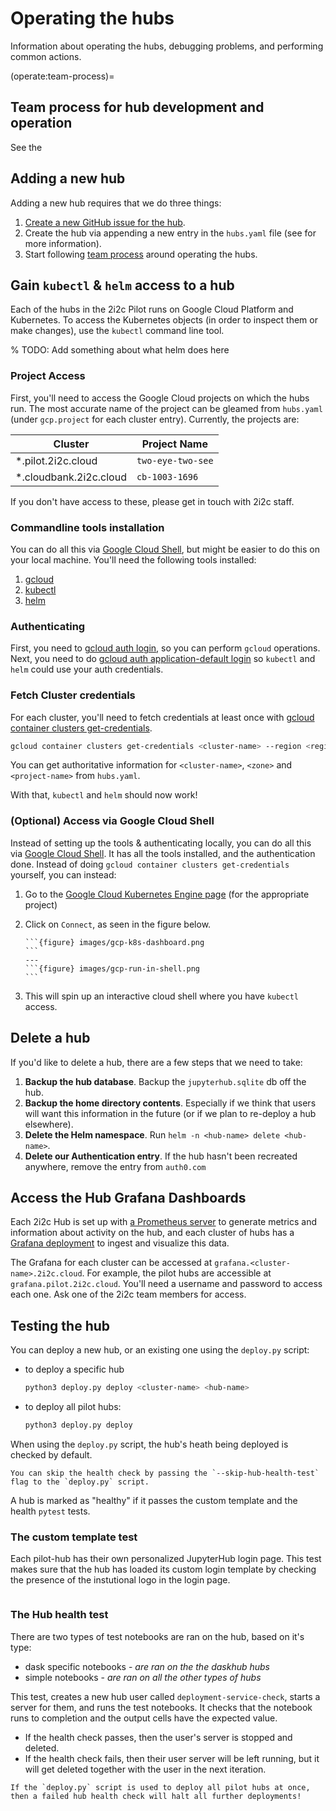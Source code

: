 # Operating the hubs

Information about operating the hubs, debugging problems, and performing common actions.

(operate:team-process)=
## Team process for hub development and operation

See the [](tc:coordination:team-activity)

## Adding a new hub

Adding a new hub requires that we do three things:

1. [Create a new GitHub issue for the hub](https://github.com/2i2c-org/pilot-hubs/issues/new).
2. Create the hub via appending a new entry in the `hubs.yaml` file (see [](configure.md) for more information).
3. Start following [team process](operate:team-process) around operating the hubs.


## Gain `kubectl` & `helm` access to a hub

Each of the hubs in the 2i2c Pilot runs on Google Cloud Platform and Kubernetes.
To access the Kubernetes objects (in order to inspect them or make changes), use
the `kubectl` command line tool.

% TODO: Add something about what helm does here

### Project Access

First, you'll need to access the Google Cloud projects on which the hubs run. The most accurate name
of the project can be gleamed from `hubs.yaml` (under `gcp.project` for each cluster entry). Currently,
the projects are:

| Cluster | Project Name |
| - | - |
| *.pilot.2i2c.cloud | `two-eye-two-see` |
| *.cloudbank.2i2c.cloud | `cb-1003-1696` |

If you don't have access to these, please get in touch with 2i2c staff.

### Commandline tools installation

You can do all this via [Google Cloud Shell](https://cloud.google.com/shell),
but might be easier to do this on your local machine. You'll need the following
tools installed:

1. [gcloud](https://cloud.google.com/sdk)
2. [kubectl](https://kubernetes.io/docs/tasks/tools/install-kubectl/)
3. [helm](https://helm.sh/)

### Authenticating

First, you need to [gcloud auth login](https://cloud.google.com/sdk/docs/authorizing#authorizing_with_a_user_account),
so you can perform `gcloud` operations. Next, you need to do [gcloud auth application-default login](https://cloud.google.com/sdk/gcloud/reference/auth/application-default/login)
so `kubectl` and `helm` could use your auth credentials.

### Fetch Cluster credentials

For each cluster, you'll need to fetch credentials at least once with [gcloud container clusters get-credentials](https://cloud.google.com/sdk/gcloud/reference/container/clusters/get-credentials).

```bash
gcloud container clusters get-credentials <cluster-name> --region <region> --project <project-name>
```

You can get authoritative information for `<cluster-name>`, `<zone>` and `<project-name>` from
`hubs.yaml`.

With that, `kubectl` and `helm` should now work! 

### (Optional) Access via Google Cloud Shell

Instead of setting up the tools & authenticating locally, you can do all this via
[Google Cloud Shell](https://cloud.google.com/shell). It has all the tools installed,
and the authentication done. Instead of doing `gcloud container clusters get-credentials`
yourself, you can instead:


1. Go to the [Google Cloud Kubernetes Engine page](https://console.cloud.google.com/kubernetes/list) (for the appropriate project)

2. Click on `Connect`, as seen in the figure below.

   ````{panels}
   ```{figure} images/gcp-k8s-dashboard.png
   ```
   ---
   ```{figure} images/gcp-run-in-shell.png
   ```
   ````

3. This will spin up an interactive cloud shell where you have `kubectl` access.

## Delete a hub

If you'd like to delete a hub, there are a few steps that we need to take:

1. **Backup the hub database**. Backup the `jupyterhub.sqlite` db off the hub.
2. **Backup the home directory contents**. Especially if we think that users will want this information in the future (or if we plan to re-deploy a hub elsewhere).
3. **Delete the Helm namespace**. Run `helm -n <hub-name> delete <hub-name>`.
4. **Delete our Authentication entry**. If the hub hasn't been recreated anywhere, remove the entry from `auth0.com`

## Access the Hub Grafana Dashboards

Each 2i2c Hub is set up with [a Prometheus server](https://prometheus.io/) to generate metrics and information about activity on the hub, and each cluster of hubs has a [Grafana deployment](https://grafana.com/) to ingest and visualize this data.

The Grafana for each cluster can be accessed at `grafana.<cluster-name>.2i2c.cloud`.
For example, the pilot hubs are accessible at `grafana.pilot.2i2c.cloud`. You'll need
a username and password to access each one. Ask one of the 2i2c team members for access.

## Testing the hub
You can deploy a new hub, or an existing one using the `deploy.py` script:

* to deploy a specific hub
    ``` bash
    python3 deploy.py deploy <cluster-name> <hub-name>
    ```

* to deploy all pilot hubs:
    ```bash
    python3 deploy.py deploy
    ```

When using the `deploy.py` script, the hub's heath being deployed is checked by default.

```{note}
You can skip the health check by passing the `--skip-hub-health-test` flag to the `deploy.py` script.
```
A hub is marked as "healthy" if it passes the custom template and the health `pytest` tests.

### The custom template test

Each pilot-hub has their own personalized JupyterHub login page. This test makes sure that the hub has loaded its custom login template by checking the presence of the instutional logo in the login page.

```{figure} images/staging-hub-login-page.png
```

### The Hub health test

There are two types of test notebooks are ran on the hub, based on it's type:
* dask specific notebooks - *are ran on the the daskhub hubs*
* simple notebooks - *are ran on all the other types of hubs*

This test, creates a new hub user called `deployment-service-check`, starts a server for them, and runs the test notebooks. It checks that the notebook runs to completion and the output cells have the expected value.
* If the health check passes, then the user's server is stopped and deleted.
* If the health check fails, then their user server will be left running, but it will get deleted together with the user in the next iteration.

```{note}
If the `deploy.py` script is used to deploy all pilot hubs at once, then a failed hub health check will halt all further deployments!
```
